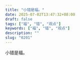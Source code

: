 ```yaml
---
title: "小错是福。"
date: 2025-07-02T13:47:32+08:00
draft: false
tags: ["福", "错", "观点"]
keywords: ["福", "错", "观点"]
description: ""
slug: "0201"
---
```


小错是福。
